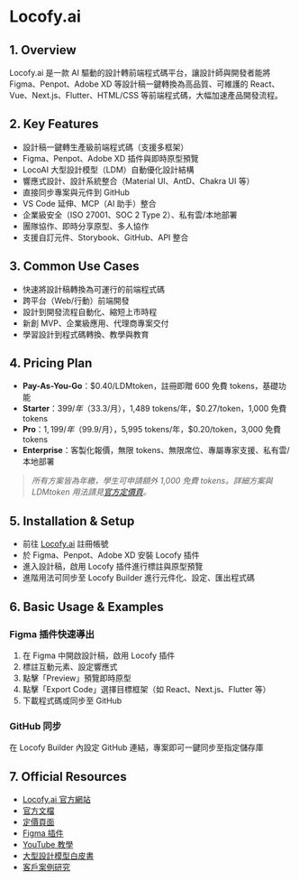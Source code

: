 # Locofy.ai

## 1. Overview
Locofy.ai 是一款 AI 驅動的設計轉前端程式碼平台，讓設計師與開發者能將 Figma、Penpot、Adobe XD 等設計稿一鍵轉換為高品質、可維護的 React、Vue、Next.js、Flutter、HTML/CSS 等前端程式碼，大幅加速產品開發流程。

## 2. Key Features
- 設計稿一鍵轉生產級前端程式碼（支援多框架）
- Figma、Penpot、Adobe XD 插件與即時原型預覽
- LocoAI 大型設計模型（LDM）自動優化設計結構
- 響應式設計、設計系統整合（Material UI、AntD、Chakra UI 等）
- 直接同步專案與元件到 GitHub
- VS Code 延伸、MCP（AI 助手）整合
- 企業級安全（ISO 27001、SOC 2 Type 2）、私有雲/本地部署
- 團隊協作、即時分享原型、多人協作
- 支援自訂元件、Storybook、GitHub、API 整合

## 3. Common Use Cases
- 快速將設計稿轉換為可運行的前端程式碼
- 跨平台（Web/行動）前端開發
- 設計到開發流程自動化、縮短上市時程
- 新創 MVP、企業級應用、代理商專案交付
- 學習設計到程式碼轉換、教學與教育

## 4. Pricing Plan
- **Pay-As-You-Go**：$0.40/LDMtoken，註冊即贈 600 免費 tokens，基礎功能
- **Starter**：$399/年（$33.3/月），1,489 tokens/年，$0.27/token，1,000 免費 tokens
- **Pro**：$1,199/年（$99.9/月），5,995 tokens/年，$0.20/token，3,000 免費 tokens
- **Enterprise**：客製化報價，無限 tokens、無限席位、專屬專家支援、私有雲/本地部署
> *所有方案皆為年繳，學生可申請額外 1,000 免費 tokens。詳細方案與 LDMtoken 用法請見[官方定價頁](https://www.locofy.ai/pricing)。*

## 5. Installation & Setup
- 前往 [Locofy.ai](https://www.locofy.ai/) 註冊帳號
- 於 Figma、Penpot、Adobe XD 安裝 Locofy 插件
- 進入設計稿，啟用 Locofy 插件進行標註與原型預覽
- 進階用法可同步至 Locofy Builder 進行元件化、設定、匯出程式碼

## 6. Basic Usage & Examples
### Figma 插件快速導出
1. 在 Figma 中開啟設計稿，啟用 Locofy 插件
2. 標註互動元素、設定響應式
3. 點擊「Preview」預覽即時原型
4. 點擊「Export Code」選擇目標框架（如 React、Next.js、Flutter 等）
5. 下載程式碼或同步至 GitHub

### GitHub 同步
在 Locofy Builder 內設定 GitHub 連結，專案即可一鍵同步至指定儲存庫

## 7. Official Resources
- [Locofy.ai 官方網站](https://www.locofy.ai/)
- [官方文檔](https://www.locofy.ai/docs)
- [定價頁面](https://www.locofy.ai/pricing)
- [Figma 插件](https://www.figma.com/@locofy)
- [YouTube 教學](https://www.youtube.com/@locofy_ai)
- [大型設計模型白皮書](https://static.locofy.ai/Locofy.ai%20Large%20Design%20Models%20Whitepaper.pdf)
- [客戶案例研究](https://www.locofy.ai/case-studies)
